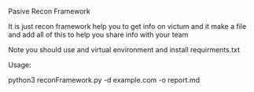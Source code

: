 Pasive Recon Framework

It is just recon framework help you to get info on victum and it make a file and add all of this to help you share info with your team

Note you should use and virtual environment and install requirments.txt

Usage:

python3 reconFramework.py -d example.com -o report.md
